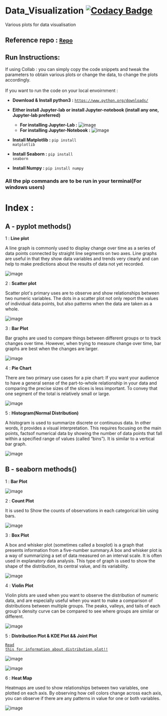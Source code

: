 # Data_Visualization [![Codacy Badge](https://app.codacy.com/project/badge/Grade/2632856d420648b49390ce00eb97c387)](https://www.codacy.com/manual/berlin.7.11.99/Data_Visualization?utm_source=github.com&amp;utm_medium=referral&amp;utm_content=deepanshu-Raj/Data_Visualization&amp;utm_campaign=Badge_Grade)
Various plots for data visualisation

## Reference repo : <a href="https://github.com/deepanshu-Raj/Data_Visualization/blob/master/Data_Visualization.ipynb"><code>Repo</code></a>

## Run Instructions:

If using Collab : you can simply copy the code snippets and tweak the parameters to obtain various plots or change the data, to change the plots accordingly.<br><br>
If you want to run the code on your local envoirnment :
    
   - <b>Download & Install python3 :</b> <code>https://www.python.org/downloads/</code>
   - <b>Either install Jupyter-lab or install Jupyter-notebook (install any one, Jupyter-lab preferred)</b>
   
      - <b>For installing Jupyter-Lab :</b>
        ![image](https://user-images.githubusercontent.com/54600788/116506259-87d2ad00-a8da-11eb-94d9-0c913ea9888f.png)
      - <b>For installing Jupyter-Notebook :</b> 
        ![image](https://user-images.githubusercontent.com/54600788/116506383-c6686780-a8da-11eb-9dee-e078d4a7743b.png)

     
   - <b>Install Matplotlib :</b> <code>pip install matplotlib</code>
   - <b>Install Seaborn :</b> <code>pip install seaborn</code>
   - <b>Install Numpy :</b> <code>pip install numpy</code>  

### All the pip commands are to be run in your terminal(For windows users)

# Index :

A - pyplot methods()  
--------------------------------------------
1 : <b>Line plot</b>
    
   A line graph is commonly used to display change over time as a series of data points connected by straight line segments on two axes. Line graphs are useful in that they show data variables and trends very clearly and can help to make predictions about the results of data not yet recorded.
   
   ![image](https://user-images.githubusercontent.com/54600788/116516839-bc9b3000-a8eb-11eb-89e4-e585519dc9e0.png)

    
2 : <b>Scatter plot</b>

   Scatter plot's primary uses are to observe and show relationships between two numeric variables. The dots in a scatter plot not only report the values of individual data points, but also patterns when the data are taken as a whole.
   
   ![image](https://user-images.githubusercontent.com/54600788/116516893-cf156980-a8eb-11eb-8e74-a7b08f41a73d.png)


3 : <b>Bar Plot</b>
    
   Bar graphs are used to compare things between different groups or to track changes over time. However, when trying to measure change over time, bar graphs are best when the changes are larger.
   
   ![image](https://user-images.githubusercontent.com/54600788/116516940-ddfc1c00-a8eb-11eb-96b1-d1f59fd0c0d1.png)


4 : <b>Pie Chart</b>

   There are two primary use cases for a pie chart: If you want your audience to have a general sense of the part-to-whole relationship in your data and comparing the precise sizes of the slices is less important. To convey that one segment of the total is relatively small or large.
   
   ![image](https://user-images.githubusercontent.com/54600788/116516987-ed7b6500-a8eb-11eb-9d27-2c69c8a796f3.png)


5 : <b>Histogram(Normal Distribution)</b>

   A histogram is used to summarize discrete or continuous data. In other words, it provides a visual interpretation. This requires focusing on the main points, factsof numerical data by showing the number of data points that fall within a specified range of values (called “bins”). It is similar to a vertical bar graph.
   
   ![image](https://user-images.githubusercontent.com/54600788/116517024-f9672700-a8eb-11eb-971d-b442d91b01f4.png)


B - seaborn methods() 
--------------------------------------------
1 : <b>Bar Plot</b>
    
   ![image](https://user-images.githubusercontent.com/54600788/116517054-04ba5280-a8ec-11eb-9cc2-54e5355fc5c9.png)

    
2 : <b>Count Plot</b>

   It is used to Show the counts of observations in each categorical bin using bars.
   
   ![image](https://user-images.githubusercontent.com/54600788/116517087-113eab00-a8ec-11eb-86cb-76255255b184.png)


3 : <b>Box Plot</b>

   A box and whisker plot (sometimes called a boxplot) is a graph that presents information from a five-number summary.A box and whisker plot is a way of summarizing a set of data measured on an interval scale. It is often used in explanatory data analysis. This type of graph is used to show the shape of the distribution, its central value, and its variability.
    
   ![image](https://user-images.githubusercontent.com/54600788/116516268-0afbff00-a8eb-11eb-965b-c666a2e557c9.png)
    
   


4 : <b>Violin Plot</b>

   Violin plots are used when you want to observe the distribution of numeric data, and are especially useful when you want to make a comparison of distributions between multiple groups. The peaks, valleys, and tails of each group's density curve can be compared to see where groups are similar or different.
   
   ![image](https://user-images.githubusercontent.com/54600788/116517177-37fce180-a8ec-11eb-9276-7994335d0797.png)


5 : <b>Distribution Plot & KDE Plot && Joint Plot</b>

   <code><a href="https://www.geeksforgeeks.org/seaborn-distribution-plots/#:~:text=It%20provides%20a%20high%2Dlevel,examining%20univariate%20and%20bivariate%20distributions.">Read this for information about distribution plot!!</a></code>
   
   ![image](https://user-images.githubusercontent.com/54600788/116517200-421ee000-a8ec-11eb-983e-1cd7ee336c45.png)
    
   ![image](https://user-images.githubusercontent.com/54600788/116517246-519e2900-a8ec-11eb-945f-857350367766.png)

   

6 : <b>Heat Map</b>
   
   Heatmaps are used to show relationships between two variables, one plotted on each axis. By observing how cell colors change across each axis, you can observe if there are any patterns in value for one or both variables.
   
   ![image](https://user-images.githubusercontent.com/54600788/116517302-64b0f900-a8ec-11eb-8dd4-e8ea86951e8e.png)

